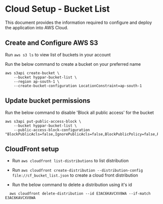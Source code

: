 # Cloud Setup - Bucket List

This document provides the information required to configure and deploy the application into AWS Cloud.

## Create and Configure AWS S3

Run `aws s3 ls` to view list of buckets in your account

Run the below command to create a bucket on your preferred name

```
aws s3api create-bucket \
    --bucket hyppar-bucket-list \
    --region ap-south-1 \
    --create-bucket-configuration LocationConstraint=ap-south-1
```

## Update bucket permissions

Run the below command to disable 'Block all public access' for the bucket

```
aws s3api put-public-access-block \
    --bucket hyppar-bucket-list \
    --public-access-block-configuration "BlockPublicAcls=false,IgnorePublicAcls=false,BlockPublicPolicy=false,RestrictPublicBuckets=false"
```

## CloudFront setup

- Run `aws cloudfront list-distributions` to list distribution

- Run `aws cloudfront create-distribution --distribution-config file://cf_bucket_list.json` to create a cloud front distribution

- Run the below command to delete a distribution using it's id

```
  aws cloudfront delete-distribution --id E3AC6KAVCXV8WA --if-match E3AC6KAVCXV8WA
```
